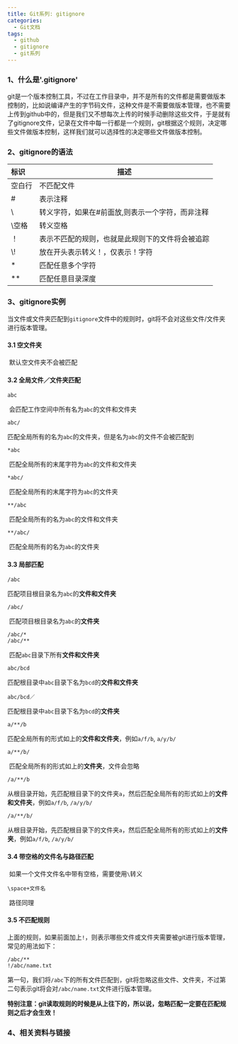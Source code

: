 ```yaml
---
title: Git系列: gitignore
categories:
  - Git文档
tags: 
  - github
  - gitignore
  - git系列
---
```


### 1、什么是'.gitignore'

​	git是一个版本控制工具，不过在工作目录中，并不是所有的文件都是需要做版本控制的，比如说编译产生的字节码文件，这种文件是不需要做版本管理，也不需要上传到github中的，但是我们又不想每次上传的时候手动删除这些文件，于是就有了gitignore文件，记录在文件中每一行都是一个规则，git根据这个规则，决定哪些文件做版本控制，这样我们就可以选择性的决定哪些文件做版本控制。



### 2、gitignore的语法

| **标识** | **描述**                     |
| :----- | -------------------------- |
| 空白行    | 不匹配文件                      |
| #      | 表示注释                       |
| \      | 转义字符，如果在#前面放\,则表示一个字符，而非注释 |
| \空格    | 转义空格                       |
| ！      | 表示不匹配的规则，也就是此规则下的文件将会被追踪   |
| \\!    | 放在开头表示转义！，仅表示！字符           |
| *      | 匹配任意多个字符                   |
| **     | 匹配任意目录深度                   |



### 3、gitignore实例

​	当文件或文件夹匹配到`gitignore`文件中的规则时，git将不会对这些文件/文件夹进行版本管理。

#### 3.1 空文件夹

​	默认空文件夹不会被匹配

#### 3.2 全局文件／文件夹匹配

```
abc
```

​	会匹配工作空间中所有名为`abc`的文件和文件夹

```
abc/
```

​	匹配全局所有的名为`abc`的文件夹，但是名为`abc`的文件不会被匹配到

```
*abc
```

​	匹配全局所有的末尾字符为`abc`的文件和文件夹

```
*abc/
```

​	匹配全局所有的末尾字符为`abc`的文件夹

```
**/abc
```

​	匹配全局所有的名为`abc`的文件和文件夹

```
**/abc/
```

​	匹配全局所有的名为`abc`的文件夹

#### 3.3 局部匹配

```
/abc
```

​	匹配项目根目录名为`abc`的**文件和文件夹**

```
/abc/
```

​	匹配项目根目录名为`abc`的**文件夹**

```
/abc/*
/abc/**
```

​	匹配`abc`目录下所有**文件和文件夹**

```
abc/bcd
```

​	匹配根目录中`abc`目录下名为`bcd`的**文件和文件夹**

```
abc/bcd／
```

​	匹配根目录中`abc`目录下名为`bcd`的**文件夹**

```
a/**/b
```

​	匹配全局所有的形式如上的**文件和文件夹**，例如`a/f/b`, `a/y/b/`

```
a/**/b/
```

​	匹配全局所有的形式如上的**文件夹**，文件会忽略

```
/a/**/b
```

​	从根目录开始，先匹配根目录下的文件夹`a`，然后匹配全局所有的形式如上的**文件和文件夹**，例如`a/f/b`, `/a/y/b/`

```
/a/**/b/
```

​	从根目录开始，先匹配根目录下的文件夹`a`，然后匹配全局所有的形式如上的**文件夹**，例如`a/f/b`, `/a/y/b/`

#### 3.4 带空格的文件名与路径匹配

​	如果一个文件文件名中带有空格，需要使用`\`转义

```
\space+文件名
```

​	路径同理

#### 3.5 不匹配规则

​	上面的规则，如果前面加上`!`，则表示哪些文件或文件夹需要被git进行版本管理，常见的用法如下：

```
/abc/**
!/abc/name.txt
```

​	第一句，我们将`/abc`下的所有文件匹配到，git将忽略这些文件、文件夹，不过第二句表示git将会对`/abc/name.txt`文件进行版本管理。

​	**特别注意：git读取规则的时候是从上往下的，所以说，忽略匹配一定要在匹配规则之后才会生效！**



### 4、相关资料与链接

[doc]: https://git-scm.com/docs/gitignore	"git官方解释文档"
[book]: https://git-scm.com/book/zh/v2	"pro git 中文版"
[github]: https://github.com/github/gitignore	"git官方实例文件"